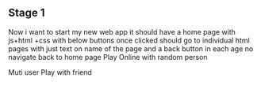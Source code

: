 Stage 1
----

Now i want to start my new web app it should have a home page with js+html +css with below buttons once clicked should go to individual html pages with just text on name of the page  and a back button in each age no navigate back to home page 
Play Online with random  person

Muti user
Play with friend
